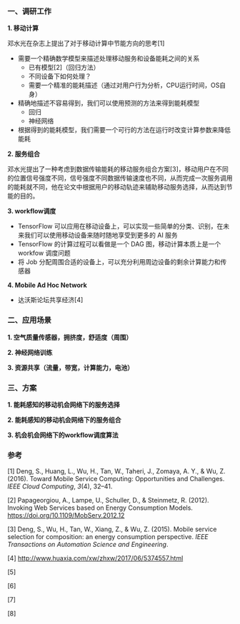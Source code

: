 ### 一、调研工作

**1. 移动计算**

邓水光在杂志上提出了对于移动计算中节能方向的思考[1]

* 需要一个精确数学模型来描述处理移动服务和设备能耗之间的关系
  * 已有模型[2]（回归方法）
  * 不同设备下如何处理？
  * 需要一个精准的能耗描述（通过对用户行为分析，CPU运行时间，OS自身）
* 精确地描述不容易得到，我们可以使用预测的方法来得到能耗模型
  * 回归
  * 神经网络
* 根据得到的能耗模型，我们需要一个可行的方法在运行时改变计算参数来降低能耗

**2. 服务组合**

邓水光提出了一种考虑到数据传输能耗的移动服务组合方案[3]，移动用户在不同的位置信号强度不同，信号强度不同数据传输速度也不同，从而完成一次服务调用的能耗就不同，他在论文中根据用户的移动轨迹来辅助移动服务选择，从而达到节能的目的。

**3. workflow调度**

* TensorFlow 可以应用在移动设备上，可以实现一些简单的分类、识别，在未来我们可以使用移动设备来随时随地享受到更多的 AI 服务
* TensorFlow 的计算过程可以看做是一个 DAG 图，移动计算本质上是一个 workfow 调度问题
* 将 Job 分配周围合适的设备上，可以充分利用周边设备的剩余计算能力和传感器

**4. Mobile Ad Hoc Network**

* 达沃斯论坛共享经济[4]

### 二、应用场景

**1. 空气质量传感器，拥挤度，舒适度（周围）**

**2. 神经网络训练**

**3. 资源共享（流量，带宽，计算能力，电池）**

### 三、方案

**1. 能耗感知的移动机会网络下的服务选择**

**2. 能耗感知的移动机会网络下的服务组合**

**3. 机会机会网络下的workflow调度算法**

### 参考

[1] Deng, S., Huang, L., Wu, H., Tan, W., Taheri, J., Zomaya, A. Y., & Wu, Z. (2016). Toward Mobile Service Computing: Opportunities and Challenges. *IEEE Cloud Computing*, *3*(4), 32–41.

[2] Papageorgiou, A., Lampe, U., Schuller, D., & Steinmetz, R. (2012). Invoking Web Services based on Energy Consumption Models. https://doi.org/10.1109/MobServ.2012.12

[3] Deng, S., Wu, H., Tan, W., Xiang, Z., & Wu, Z. (2015). Mobile service selection for composition: an energy consumption perspective. *IEEE Transactions on Automation Science and Engineering*.

[4] http://www.huaxia.com/xw/zhxw/2017/06/5374557.html

[5] 

[6] 

[7] 

[8] 